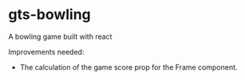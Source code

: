# gts-bowling
A bowling game built with react

Improvements needed:
  * The calculation of the game score prop for the Frame component.
